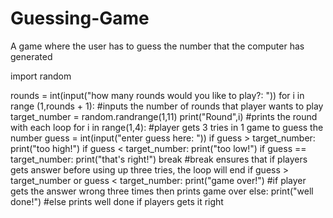 # Guessing-Game
A game where the user has to guess the number that the computer has generated 

import random


rounds = int(input("how many rounds would you like to play?: "))
for i in range (1,rounds + 1):                   #inputs the number of rounds that player wants to play
    target_number = random.randrange(1,11) 
    print("Round",i) #prints the round with each loop
    for i in range(1,4):                          #player gets 3 tries in 1 game to guess the number
        guess = int(input("enter guess here: "))
        if guess > target_number:
            print("too high!")
        if guess < target_number:
            print("too low!")
        if guess == target_number:
            print("that's right!")
            break                                 #break ensures that if players gets answer before using up three tries, the loop will end 
    if guess > target_number or guess < target_number:
        print("game over!")                       #if player gets the answer wrong three times then prints game over 
    else:
        print("well done!")                       #else prints well done if players gets it right 

